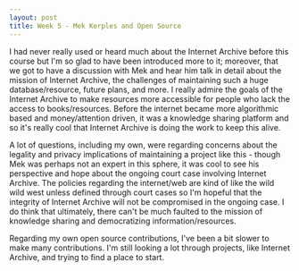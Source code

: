 ```yaml
---
layout: post
title: Week 5 - Mek Kerples and Open Source
---
```


I had never really used or heard much about the Internet Archive before this course but I'm so glad to have been introduced more to it; moreover, that we got to have a discussion with Mek and hear him talk in detail about the mission of Internet Archive, the challenges of maintaining such a huge database/resource, future plans, and more. I really admire the goals of the Internet Archive to make resources more accessible for people who lack the access to books/resources. Before the internet became more algorithmic based and money/attention driven, it was a knowledge sharing platform and so it's really cool that Internet Archive is doing the work to keep this alive.<!--more-->

A lot of questions, including my own, were regarding concerns about the legality and privacy implications of maintaining a project like this - though Mek was perhaps not an expert in this sphere, it was cool to see his perspective and hope about the ongoing court case involving Internet Archive. The policies regarding the internet/web are kind of like the wild wild west unless defined through court cases so I'm hopeful that the integrity of Internet Archive will not be compromised in the ongoing case. I do think that ultimately, there can't be much faulted to the mission of knowledge sharing and democratizing information/resources.

Regarding my own open source contributions, I've been a bit slower to make many contributions. I'm still looking a lot through projects, like Internet Archive, and trying to find a place to start.
